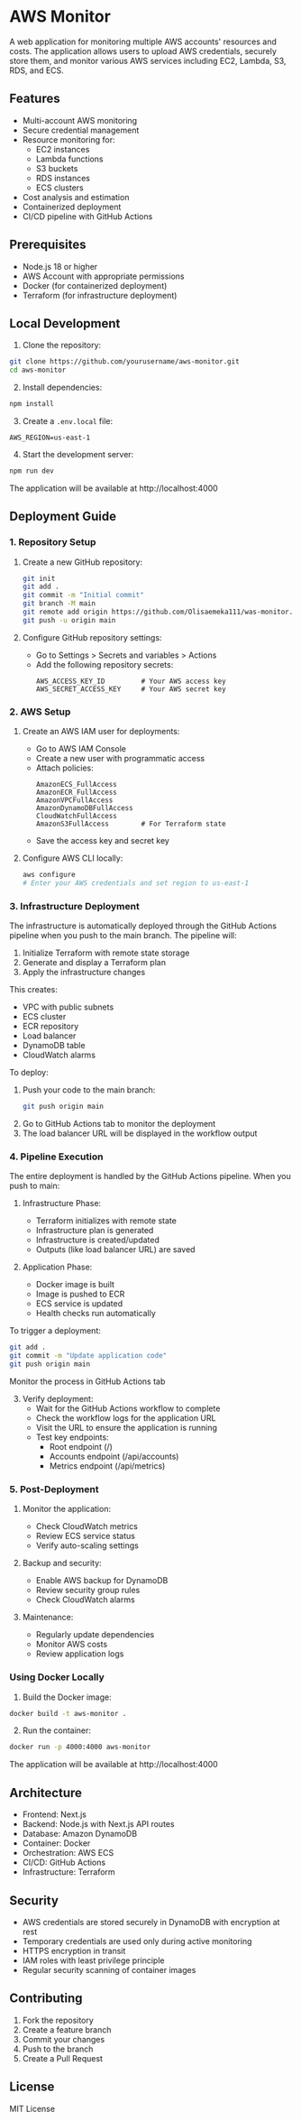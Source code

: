 # AWS Monitor

A web application for monitoring multiple AWS accounts' resources and costs. The application allows users to upload AWS credentials, securely store them, and monitor various AWS services including EC2, Lambda, S3, RDS, and ECS.

## Features

- Multi-account AWS monitoring
- Secure credential management
- Resource monitoring for:
  - EC2 instances
  - Lambda functions
  - S3 buckets
  - RDS instances
  - ECS clusters
- Cost analysis and estimation
- Containerized deployment
- CI/CD pipeline with GitHub Actions

## Prerequisites

- Node.js 18 or higher
- AWS Account with appropriate permissions
- Docker (for containerized deployment)
- Terraform (for infrastructure deployment)

## Local Development

1. Clone the repository:
```bash
git clone https://github.com/yourusername/aws-monitor.git
cd aws-monitor
```

2. Install dependencies:
```bash
npm install
```

3. Create a `.env.local` file:
```env
AWS_REGION=us-east-1
```

4. Start the development server:
```bash
npm run dev
```

The application will be available at http://localhost:4000

## Deployment Guide

### 1. Repository Setup

1. Create a new GitHub repository:
   ```bash
   git init
   git add .
   git commit -m "Initial commit"
   git branch -M main
   git remote add origin https://github.com/Olisaemeka111/was-monitor.git
   git push -u origin main
   ```

2. Configure GitHub repository settings:
   - Go to Settings > Secrets and variables > Actions
   - Add the following repository secrets:
     ```
     AWS_ACCESS_KEY_ID         # Your AWS access key
     AWS_SECRET_ACCESS_KEY     # Your AWS secret key
     ```

### 2. AWS Setup

1. Create an AWS IAM user for deployments:
   - Go to AWS IAM Console
   - Create a new user with programmatic access
   - Attach policies:
     ```
     AmazonECS_FullAccess
     AmazonECR_FullAccess
     AmazonVPCFullAccess
     AmazonDynamoDBFullAccess
     CloudWatchFullAccess
     AmazonS3FullAccess        # For Terraform state
     ```
   - Save the access key and secret key

2. Configure AWS CLI locally:
   ```bash
   aws configure
   # Enter your AWS credentials and set region to us-east-1
   ```

### 3. Infrastructure Deployment

The infrastructure is automatically deployed through the GitHub Actions pipeline when you push to the main branch. The pipeline will:

1. Initialize Terraform with remote state storage
2. Generate and display a Terraform plan
3. Apply the infrastructure changes

This creates:
- VPC with public subnets
- ECS cluster
- ECR repository
- Load balancer
- DynamoDB table
- CloudWatch alarms

To deploy:
1. Push your code to the main branch:
   ```bash
   git push origin main
   ```
2. Go to GitHub Actions tab to monitor the deployment
3. The load balancer URL will be displayed in the workflow output

### 4. Pipeline Execution

The entire deployment is handled by the GitHub Actions pipeline. When you push to main:

1. Infrastructure Phase:
   - Terraform initializes with remote state
   - Infrastructure plan is generated
   - Infrastructure is created/updated
   - Outputs (like load balancer URL) are saved

2. Application Phase:
   - Docker image is built
   - Image is pushed to ECR
   - ECS service is updated
   - Health checks run automatically

To trigger a deployment:
```bash
git add .
git commit -m "Update application code"
git push origin main
```

Monitor the process in GitHub Actions tab

3. Verify deployment:
   - Wait for the GitHub Actions workflow to complete
   - Check the workflow logs for the application URL
   - Visit the URL to ensure the application is running
   - Test key endpoints:
     - Root endpoint (/)
     - Accounts endpoint (/api/accounts)
     - Metrics endpoint (/api/metrics)

### 5. Post-Deployment

1. Monitor the application:
   - Check CloudWatch metrics
   - Review ECS service status
   - Verify auto-scaling settings

2. Backup and security:
   - Enable AWS backup for DynamoDB
   - Review security group rules
   - Check CloudWatch alarms

3. Maintenance:
   - Regularly update dependencies
   - Monitor AWS costs
   - Review application logs

### Using Docker Locally

1. Build the Docker image:
```bash
docker build -t aws-monitor .
```

2. Run the container:
```bash
docker run -p 4000:4000 aws-monitor
```

The application will be available at http://localhost:4000

## Architecture

- Frontend: Next.js
- Backend: Node.js with Next.js API routes
- Database: Amazon DynamoDB
- Container: Docker
- Orchestration: AWS ECS
- CI/CD: GitHub Actions
- Infrastructure: Terraform

## Security

- AWS credentials are stored securely in DynamoDB with encryption at rest
- Temporary credentials are used only during active monitoring
- HTTPS encryption in transit
- IAM roles with least privilege principle
- Regular security scanning of container images

## Contributing

1. Fork the repository
2. Create a feature branch
3. Commit your changes
4. Push to the branch
5. Create a Pull Request

## License

MIT License
